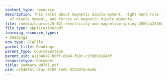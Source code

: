 ```yaml
---
content_type: resource
description: This talks about magnetic dipole moment, right hand rule for direction
  of dipole moment, and forces on magnetic dipole moments.
file: /media/courses/8-02t-electricity-and-magnetism-spring-2005/a2546061dfac6f85fe6b522ddfbc6a5b_summary_w07d1.pdf
file_type: application/pdf
learning_resource_types:
- Readings
ocw_type: OCWFile
parent_title: Readings
parent_type: CourseSection
parent_uid: a1134647-b0ff-86e4-f59c-c1f6b99164df
resourcetype: Document
title: summary_w07d1.pdf
uid: a2546061-dfac-6f85-fe6b-522ddfbc6a5b
---
```


